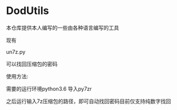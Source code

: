 # DodUtils

本仓库提供本人编写的一些由各种语言编写的工具

现有

un7z.py

可以找回压缩包的密码

使用方法:

需要的运行环境python3.6 导入py7zr

之后运行输入7z压缩包的路径，即可自动找回密码目前仅支持纯数字找回